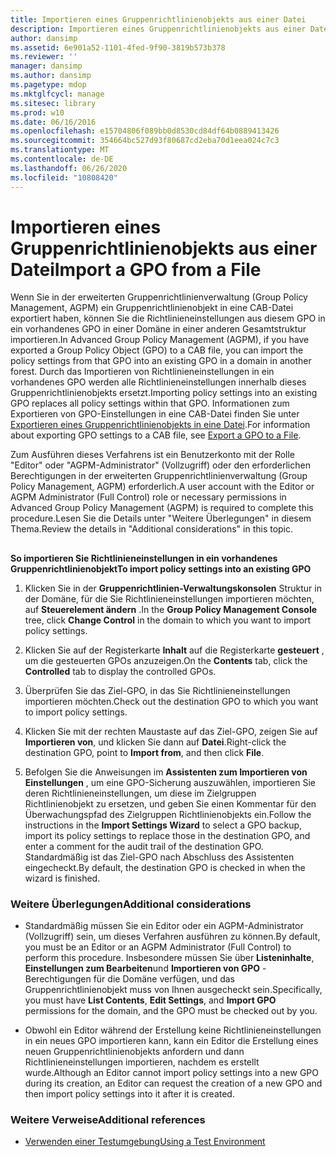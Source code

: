 ```yaml
---
title: Importieren eines Gruppenrichtlinienobjekts aus einer Datei
description: Importieren eines Gruppenrichtlinienobjekts aus einer Datei
author: dansimp
ms.assetid: 6e901a52-1101-4fed-9f90-3819b573b378
ms.reviewer: ''
manager: dansimp
ms.author: dansimp
ms.pagetype: mdop
ms.mktglfcycl: manage
ms.sitesec: library
ms.prod: w10
ms.date: 06/16/2016
ms.openlocfilehash: e15704806f089bb0d8530cd84df64b0889413426
ms.sourcegitcommit: 354664bc527d93f80687cd2eba70d1eea024c7c3
ms.translationtype: MT
ms.contentlocale: de-DE
ms.lasthandoff: 06/26/2020
ms.locfileid: "10808420"
---
```

# <span data-ttu-id="97f2c-103">Importieren eines Gruppenrichtlinienobjekts aus einer Datei</span><span class="sxs-lookup"><span data-stu-id="97f2c-103">Import a GPO from a File</span></span>


<span data-ttu-id="97f2c-104">Wenn Sie in der erweiterten Gruppenrichtlinienverwaltung (Group Policy Management, AGPM) ein Gruppenrichtlinienobjekt in eine CAB-Datei exportiert haben, können Sie die Richtlinieneinstellungen aus diesem GPO in ein vorhandenes GPO in einer Domäne in einer anderen Gesamtstruktur importieren.</span><span class="sxs-lookup"><span data-stu-id="97f2c-104">In Advanced Group Policy Management (AGPM), if you have exported a Group Policy Object (GPO) to a CAB file, you can import the policy settings from that GPO into an existing GPO in a domain in another forest.</span></span> <span data-ttu-id="97f2c-105">Durch das Importieren von Richtlinieneinstellungen in ein vorhandenes GPO werden alle Richtlinieneinstellungen innerhalb dieses Gruppenrichtlinienobjekts ersetzt.</span><span class="sxs-lookup"><span data-stu-id="97f2c-105">Importing policy settings into an existing GPO replaces all policy settings within that GPO.</span></span> <span data-ttu-id="97f2c-106">Informationen zum Exportieren von GPO-Einstellungen in eine CAB-Datei finden Sie unter [Exportieren eines Gruppenrichtlinienobjekts in eine Datei](export-a-gpo-to-a-file.md).</span><span class="sxs-lookup"><span data-stu-id="97f2c-106">For information about exporting GPO settings to a CAB file, see [Export a GPO to a File](export-a-gpo-to-a-file.md).</span></span>

<span data-ttu-id="97f2c-107">Zum Ausführen dieses Verfahrens ist ein Benutzerkonto mit der Rolle "Editor" oder "AGPM-Administrator" (Vollzugriff) oder den erforderlichen Berechtigungen in der erweiterten Gruppenrichtlinienverwaltung (Group Policy Management, AGPM) erforderlich.</span><span class="sxs-lookup"><span data-stu-id="97f2c-107">A user account with the Editor or AGPM Administrator (Full Control) role or necessary permissions in Advanced Group Policy Management (AGPM) is required to complete this procedure.</span></span><span data-ttu-id="97f2c-108">Lesen Sie die Details unter "Weitere Überlegungen" in diesem Thema.</span><span class="sxs-lookup"><span data-stu-id="97f2c-108">Review the details in "Additional considerations" in this topic.</span></span>

## <a href="" id="bkmk-existing"></a>


**<span data-ttu-id="97f2c-109">So importieren Sie Richtlinieneinstellungen in ein vorhandenes Gruppenrichtlinienobjekt</span><span class="sxs-lookup"><span data-stu-id="97f2c-109">To import policy settings into an existing GPO</span></span>**

1.  <span data-ttu-id="97f2c-110">Klicken Sie in der **Gruppenrichtlinien-Verwaltungskonsolen** Struktur in der Domäne, für die Sie Richtlinieneinstellungen importieren möchten, auf **Steuerelement ändern** .</span><span class="sxs-lookup"><span data-stu-id="97f2c-110">In the **Group Policy Management Console** tree, click **Change Control** in the domain to which you want to import policy settings.</span></span>

2.  <span data-ttu-id="97f2c-111">Klicken Sie auf der Registerkarte **Inhalt** auf die Registerkarte **gesteuert** , um die gesteuerten GPOs anzuzeigen.</span><span class="sxs-lookup"><span data-stu-id="97f2c-111">On the **Contents** tab, click the **Controlled** tab to display the controlled GPOs.</span></span>

3.  <span data-ttu-id="97f2c-112">Überprüfen Sie das Ziel-GPO, in das Sie Richtlinieneinstellungen importieren möchten.</span><span class="sxs-lookup"><span data-stu-id="97f2c-112">Check out the destination GPO to which you want to import policy settings.</span></span>

4.  <span data-ttu-id="97f2c-113">Klicken Sie mit der rechten Maustaste auf das Ziel-GPO, zeigen Sie auf **Importieren von**, und klicken Sie dann auf **Datei**.</span><span class="sxs-lookup"><span data-stu-id="97f2c-113">Right-click the destination GPO, point to **Import from**, and then click **File**.</span></span>

5.  <span data-ttu-id="97f2c-114">Befolgen Sie die Anweisungen im **Assistenten zum Importieren von Einstellungen** , um eine GPO-Sicherung auszuwählen, importieren Sie deren Richtlinieneinstellungen, um diese im Zielgruppen Richtlinienobjekt zu ersetzen, und geben Sie einen Kommentar für den Überwachungspfad des Zielgruppen Richtlinienobjekts ein.</span><span class="sxs-lookup"><span data-stu-id="97f2c-114">Follow the instructions in the **Import Settings Wizard** to select a GPO backup, import its policy settings to replace those in the destination GPO, and enter a comment for the audit trail of the destination GPO.</span></span> <span data-ttu-id="97f2c-115">Standardmäßig ist das Ziel-GPO nach Abschluss des Assistenten eingecheckt.</span><span class="sxs-lookup"><span data-stu-id="97f2c-115">By default, the destination GPO is checked in when the wizard is finished.</span></span>

### <span data-ttu-id="97f2c-116">Weitere Überlegungen</span><span class="sxs-lookup"><span data-stu-id="97f2c-116">Additional considerations</span></span>

-   <span data-ttu-id="97f2c-117">Standardmäßig müssen Sie ein Editor oder ein AGPM-Administrator (Vollzugriff) sein, um dieses Verfahren ausführen zu können.</span><span class="sxs-lookup"><span data-stu-id="97f2c-117">By default, you must be an Editor or an AGPM Administrator (Full Control) to perform this procedure.</span></span> <span data-ttu-id="97f2c-118">Insbesondere müssen Sie über **Listeninhalte**, **Einstellungen zum Bearbeiten**und **Importieren von GPO** -Berechtigungen für die Domäne verfügen, und das Gruppenrichtlinienobjekt muss von Ihnen ausgecheckt sein.</span><span class="sxs-lookup"><span data-stu-id="97f2c-118">Specifically, you must have **List Contents**, **Edit Settings**, and **Import GPO** permissions for the domain, and the GPO must be checked out by you.</span></span>

-   <span data-ttu-id="97f2c-119">Obwohl ein Editor während der Erstellung keine Richtlinieneinstellungen in ein neues GPO importieren kann, kann ein Editor die Erstellung eines neuen Gruppenrichtlinienobjekts anfordern und dann Richtlinieneinstellungen importieren, nachdem es erstellt wurde.</span><span class="sxs-lookup"><span data-stu-id="97f2c-119">Although an Editor cannot import policy settings into a new GPO during its creation, an Editor can request the creation of a new GPO and then import policy settings into it after it is created.</span></span>

### <span data-ttu-id="97f2c-120">Weitere Verweise</span><span class="sxs-lookup"><span data-stu-id="97f2c-120">Additional references</span></span>

-   [<span data-ttu-id="97f2c-121">Verwenden einer Testumgebung</span><span class="sxs-lookup"><span data-stu-id="97f2c-121">Using a Test Environment</span></span>](using-a-test-environment.md)

 

 





